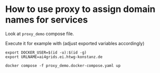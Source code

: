 # How to use proxy to assign domain names for services

Look at `proxy_demo` compose file.

Execute it for example with (adjust exported variables accordingly)

```
export DOCKER_USER=$(id -u):$(id -g)
export URLNAME=ai4grids.ei.htwg-konstanz.de

docker compose -f proxy_demo.docker-compose.yaml up
```